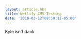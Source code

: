 ```yaml
---
layout: article.hbs
title: Netlify CMS Testing
date: '2018-03-12T08:50:12-05:00'
---
```

Kyle isn't dank
